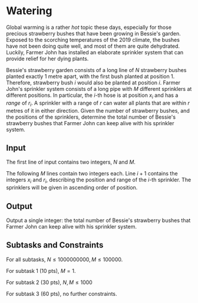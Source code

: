 # Watering

Global warming is a rather *hot* topic these days, especially for those precious strawberry bushes that have been growing in Bessie's garden. Exposed to the scorching temperatures of the 2019 climate, the bushes have not been doing quite well, and most of them are quite dehydrated. Luckily, Farmer John has installed an elaborate sprinkler system that can provide relief for her dying plants.

Bessie's strawberry garden consists of a long line of $N$ strawberry bushes planted exactly 1 metre apart, with the first bush planted at position 1. Therefore, strawberry bush $i$ would also be planted at position $i$. Farmer John's sprinkler system consists of a long pipe with $M$ different sprinklers at different positions. In particular, the $i$-th hose is at position $x_i$ and has a *range* of $r_i$. A sprinkler with a range of $r$ can water all plants that are within $r$ metres of it in either direction. Given the number of strawberry bushes, and the positions of the sprinklers, determine the total number of Bessie's strawberry bushes that Farmer John can keep alive with his sprinkler system.

## Input

The first line of input contains two integers, $N$ and $M$.

The following $M$ lines contain two integers each. Line $i+1$ contains the integers $x_i$ and $r_i$, describing the position and range of the $i$-th sprinkler. The sprinklers will be given in ascending order of position.

## Output

Output a single integer: the total number of Bessie's strawberry bushes that Farmer John can keep alive with his sprinkler system.

## Subtasks and Constraints

For all subtasks, $N \le 1000000000, M \le 100000$.

For subtask 1 (10 pts), $M = 1$.

For subtask 2 (30 pts), $N, M \le 1000$

For subtask 3 (60 pts), no further constraints.